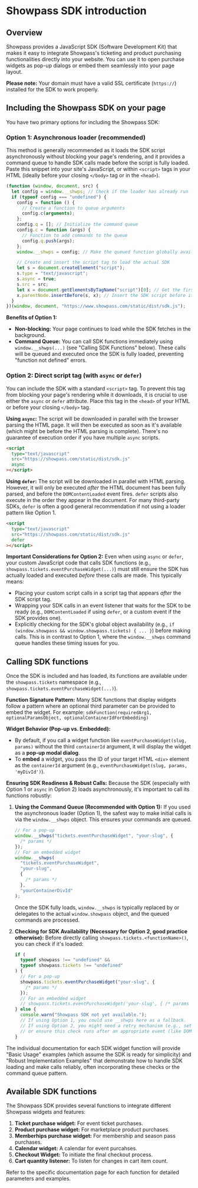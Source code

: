 # Showpass SDK introduction

## Overview

Showpass provides a JavaScript SDK (Software Development Kit) that makes it easy to integrate Showpass's ticketing and product purchasing functionalities directly into your website. You can use it to open purchase widgets as pop-up dialogs or embed them seamlessly into your page layout.

**Please note:** Your domain must have a valid SSL certificate (`https://`) installed for the SDK to work properly.

## Including the Showpass SDK on your page

You have two primary options for including the Showpass SDK:

### Option 1: Asynchronous loader (recommended)

This method is generally recommended as it loads the SDK script asynchronously without blocking your page's rendering, and it provides a command queue to handle SDK calls made before the script is fully loaded. Paste this snippet into your site's JavaScript, or within `<script>` tags in your HTML (ideally before your closing `</body>` tag or in the `<head>`).

```javascript
(function (window, document, src) {
  let config = window.__shwps; // Check if the loader has already run
  if (typeof config === "undefined") {
    config = function () {
      // Create a function to queue arguments
      config.c(arguments);
    };
    config.q = []; // Initialize the command queue
    config.c = function (args) {
      // Function to add commands to the queue
      config.q.push(args);
    };
    window.__shwps = config; // Make the queued function globally available as __shwps

    // Create and insert the script tag to load the actual SDK
    let s = document.createElement("script");
    s.type = "text/javascript";
    s.async = true;
    s.src = src;
    let x = document.getElementsByTagName("script")[0]; // Get the first script tag on the page
    x.parentNode.insertBefore(s, x); // Insert the SDK script before it
  }
})(window, document, "https://www.showpass.com/static/dist/sdk.js");
```

**Benefits of Option 1:**

- **Non-blocking:** Your page continues to load while the SDK fetches in the background.
- **Command Queue:** You can call SDK functions immediately using `window.__shwps(...)` (see "Calling SDK Functions" below). These calls will be queued and executed once the SDK is fully loaded, preventing "function not defined" errors.

### Option 2: Direct script tag (with `async` or `defer`)

You can include the SDK with a standard `<script>` tag. To prevent this tag from blocking your page's rendering while it downloads, it is crucial to use either the `async` or `defer` attribute. Place this tag in the `<head>` of your HTML or before your closing `</body>` tag.

**Using `async`:**
The script will be downloaded in parallel with the browser parsing the HTML page. It will then be executed as soon as it's available (which might be before the HTML parsing is complete). There's no guarantee of execution order if you have multiple `async` scripts.

```html
<script
  type="text/javascript"
  src="https://showpass.com/static/dist/sdk.js"
  async
></script>
```

**Using `defer`:**
The script will be downloaded in parallel with HTML parsing. However, it will only be executed _after_ the HTML document has been fully parsed, and before the `DOMContentLoaded` event fires. `defer` scripts also execute in the order they appear in the document. For many third-party SDKs, `defer` is often a good general recommendation if not using a loader pattern like Option 1.

```html
<script
  type="text/javascript"
  src="https://showpass.com/static/dist/sdk.js"
  defer
></script>
```

**Important Considerations for Option 2:**
Even when using `async` or `defer`, your custom JavaScript code that calls SDK functions (e.g., `showpass.tickets.eventPurchaseWidget(...)`) must still ensure the SDK has actually loaded and executed _before_ these calls are made. This typically means:

- Placing your custom script calls in a script tag that appears _after_ the SDK script tag.
- Wrapping your SDK calls in an event listener that waits for the SDK to be ready (e.g., `DOMContentLoaded` if using `defer`, or a custom event if the SDK provides one).
- Explicitly checking for the SDK's global object availability (e.g., `if (window.showpass && window.showpass.tickets) { ... }`) before making calls.
  This is in contrast to Option 1, where the `window.__shwps` command queue handles these timing issues for you.

## Calling SDK functions

Once the SDK is included and has loaded, its functions are available under the `showpass.tickets` namespace (e.g., `showpass.tickets.eventPurchaseWidget(...)`).

**Function Signature Pattern:**
Many SDK functions that display widgets follow a pattern where an optional third parameter can be provided to embed the widget. For example:
`sdkFunction(requiredArg1, optionalParamsObject, optionalContainerIdForEmbedding)`

**Widget Behavior (Pop-up vs. Embedded):**

- By default, if you call a widget function like `eventPurchaseWidget(slug, params)` without the third `containerId` argument, it will display the widget as a **pop-up modal dialog**.
- To **embed** a widget, you pass the ID of your target HTML `<div>` element as the `containerId` argument (e.g., `eventPurchaseWidget(slug, params, 'myDivId')`).

**Ensuring SDK Readiness & Robust Calls:**
Because the SDK (especially with Option 1 or `async` in Option 2) loads asynchronously, it's important to call its functions robustly:

1.  **Using the Command Queue (Recommended with Option 1):** If you used the asynchronous loader (Option 1), the safest way to make initial calls is via the `window.__shwps` object. This ensures your commands are queued.

    ```javascript
    // For a pop-up
    window.__shwps("tickets.eventPurchaseWidget", "your-slug", {
      /* params */
    });
    // For an embedded widget
    window.__shwps(
      "tickets.eventPurchaseWidget",
      "your-slug",
      {
        /* params */
      },
      "yourContainerDivId"
    );
    ```

    Once the SDK fully loads, `window.__shwps` is typically replaced by or delegates to the actual `window.showpass` object, and the queued commands are processed.

2.  **Checking for SDK Availability (Necessary for Option 2, good practice otherwise):** Before directly calling `showpass.tickets.<functionName>()`, you can check if it's loaded:
    ```javascript
    if (
      typeof showpass !== "undefined" &&
      typeof showpass.tickets !== "undefined"
    ) {
      // For a pop-up
      showpass.tickets.eventPurchaseWidget("your-slug", {
        /* params */
      });
      // For an embedded widget
      // showpass.tickets.eventPurchaseWidget('your-slug', { /* params */ }, 'yourContainerDivId');
    } else {
      console.warn("Showpass SDK not yet available.");
      // If using Option 1, you could use __shwps here as a fallback.
      // If using Option 2, you might need a retry mechanism (e.g., setTimeout)
      // or ensure this check runs after an appropriate event (like DOMContentLoaded).
    }
    ```

The individual documentation for each SDK widget function will provide "Basic Usage" examples (which assume the SDK is ready for simplicity) and "Robust Implementation Examples" that demonstrate how to handle SDK loading and make calls reliably, often incorporating these checks or the command queue pattern.

## Available SDK functions

The Showpass SDK provides several functions to integrate different Showpass widgets and features:

1.  **Ticket purchase widget:** For event ticket purchases.
2.  **Product purchase widget:** For marketplace product purchases.
3.  **Memberhips purchase widget:** For membership and season pass purchases.
4.  **Calendar widget:** A calendar for event purcahses.
5.  **Checkout Widget:** To initiate the final checkout process.
6.  **Cart quantity listener:** To listen for changes in cart item count.

Refer to the specific documentation page for each function for detailed parameters and examples.
